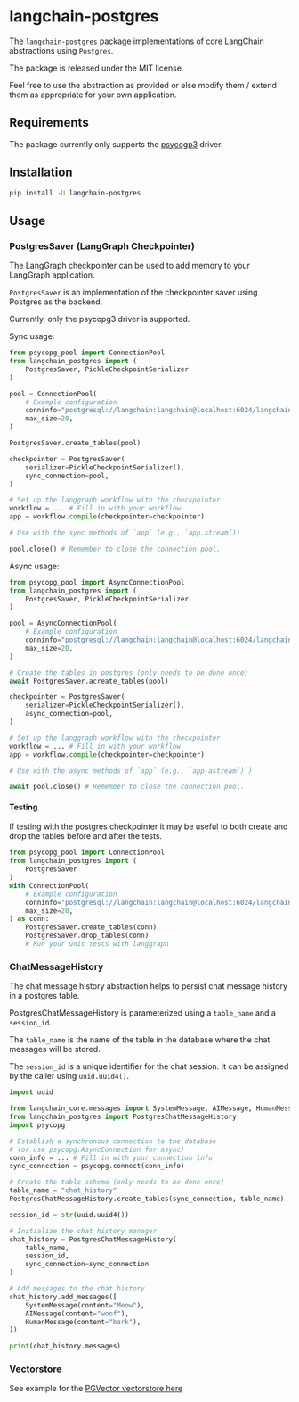 # langchain-postgres

The `langchain-postgres` package implementations of core LangChain abstractions using `Postgres`.

The package is released under the MIT license. 

Feel free to use the abstraction as provided or else modify them / extend them as appropriate for your own application.

## Requirements

The package currently only supports the [psycogp3](https://www.psycopg.org/psycopg3/) driver.

## Installation

```bash
pip install -U langchain-postgres
```

## Usage

### PostgresSaver (LangGraph Checkpointer) 

The LangGraph checkpointer can be used to add memory to your LangGraph application.

`PostgresSaver` is an implementation of the checkpointer saver using
Postgres as the backend.

Currently, only the psycopg3 driver is supported.

Sync usage:

```python 
from psycopg_pool import ConnectionPool
from langchain_postgres import (
    PostgresSaver, PickleCheckpointSerializer
)

pool = ConnectionPool(
    # Example configuration
    conninfo="postgresql://langchain:langchain@localhost:6024/langchain",
    max_size=20,
)

PostgresSaver.create_tables(pool)

checkpointer = PostgresSaver(
    serializer=PickleCheckpointSerializer(),
    sync_connection=pool,
)

# Set up the langgraph workflow with the checkpointer
workflow = ... # Fill in with your workflow
app = workflow.compile(checkpointer=checkpointer)

# Use with the sync methods of `app` (e.g., `app.stream())

pool.close() # Remember to close the connection pool.
```

Async usage:

```python
from psycopg_pool import AsyncConnectionPool
from langchain_postgres import (
    PostgresSaver, PickleCheckpointSerializer
)

pool = AsyncConnectionPool(
    # Example configuration
    conninfo="postgresql://langchain:langchain@localhost:6024/langchain",
    max_size=20,
)

# Create the tables in postgres (only needs to be done once)
await PostgresSaver.acreate_tables(pool)

checkpointer = PostgresSaver(
    serializer=PickleCheckpointSerializer(),
    async_connection=pool,
)

# Set up the langgraph workflow with the checkpointer
workflow = ... # Fill in with your workflow
app = workflow.compile(checkpointer=checkpointer)

# Use with the async methods of `app` (e.g., `app.astream()`)

await pool.close() # Remember to close the connection pool.
```

#### Testing

If testing with the postgres checkpointer it may be useful to both create and
drop the tables before and after the tests.

```python
from psycopg_pool import ConnectionPool
from langchain_postgres import (
    PostgresSaver 
)
with ConnectionPool(
    # Example configuration
    conninfo="postgresql://langchain:langchain@localhost:6024/langchain",
    max_size=20,
) as conn:
    PostgresSaver.create_tables(conn)
    PostgresSaver.drop_tables(conn)
    # Run your unit tests with langgraph
```


### ChatMessageHistory

The chat message history abstraction helps to persist chat message history 
in a postgres table.

PostgresChatMessageHistory is parameterized using a `table_name` and a `session_id`.

The `table_name` is the name of the table in the database where 
the chat messages will be stored.

The `session_id` is a unique identifier for the chat session. It can be assigned
by the caller using `uuid.uuid4()`.

```python
import uuid

from langchain_core.messages import SystemMessage, AIMessage, HumanMessage
from langchain_postgres import PostgresChatMessageHistory
import psycopg

# Establish a synchronous connection to the database
# (or use psycopg.AsyncConnection for async)
conn_info = ... # Fill in with your connection info
sync_connection = psycopg.connect(conn_info)

# Create the table schema (only needs to be done once)
table_name = "chat_history"
PostgresChatMessageHistory.create_tables(sync_connection, table_name)

session_id = str(uuid.uuid4())

# Initialize the chat history manager
chat_history = PostgresChatMessageHistory(
    table_name,
    session_id,
    sync_connection=sync_connection
)

# Add messages to the chat history
chat_history.add_messages([
    SystemMessage(content="Meow"),
    AIMessage(content="woof"),
    HumanMessage(content="bark"),
])

print(chat_history.messages)
```


### Vectorstore

See example for the [PGVector vectorstore here](https://github.com/langchain-ai/langchain-postgres/blob/main/examples/vectorstore.ipynb)
